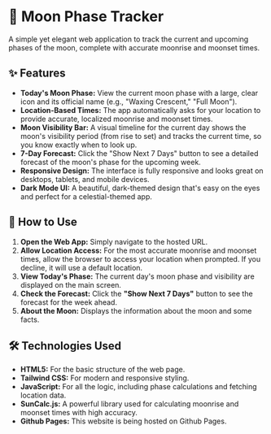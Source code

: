 # **🌙 Moon Phase Tracker**

A simple yet elegant web application to track the current and upcoming phases of the moon, complete with accurate moonrise and moonset times.

## **✨ Features**

* **Today's Moon Phase:** View the current moon phase with a large, clear icon and its official name (e.g., "Waxing Crescent," "Full Moon").  
* **Location-Based Times:** The app automatically asks for your location to provide accurate, localized moonrise and moonset times.  
* **Moon Visibility Bar:** A visual timeline for the current day shows the moon's visibility period (from rise to set) and tracks the current time, so you know exactly when to look up.  
* **7-Day Forecast:** Click the "Show Next 7 Days" button to see a detailed forecast of the moon's phase for the upcoming week.  
* **Responsive Design:** The interface is fully responsive and looks great on desktops, tablets, and mobile devices.  
* **Dark Mode UI:** A beautiful, dark-themed design that's easy on the eyes and perfect for a celestial-themed app.

## **🚀 How to Use**

1. **Open the Web App:** Simply navigate to the hosted URL.  
2. **Allow Location Access:** For the most accurate moonrise and moonset times, allow the browser to access your location when prompted. If you decline, it will use a default location.  
3. **View Today's Phase:** The current day's moon phase and visibility are displayed on the main screen.  
4. **Check the Forecast:** Click the **"Show Next 7 Days"** button to see the forecast for the week ahead.
5. **About the Moon:** Displays the information about the moon and some facts.

## **🛠️ Technologies Used**

* **HTML5:** For the basic structure of the web page.  
* **Tailwind CSS:** For modern and responsive styling.  
* **JavaScript:** For all the logic, including phase calculations and fetching location data.  
* **SunCalc.js:** A powerful library used for calculating moonrise and moonset times with high accuracy.
* **Github Pages:** This website is being hosted on Github Pages.
